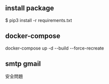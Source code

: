 ## install package

$ pip3 install -r requirements.txt


## docker-compose

docker-compose up -d --build --force-recreate


## smtp gmail 

安全問題